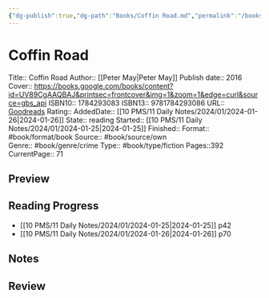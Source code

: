 ```yaml
---
{"dg-publish":true,"dg-path":"Books/Coffin Road.md","permalink":"/books/coffin-road/","title":"Coffin Road"}
---
```


# Coffin Road

Title:: Coffin Road
Author:: [[Peter May\|Peter May]]
Publish date:: 2016
Cover:: https://books.google.com/books/content?id=UV89CgAAQBAJ&printsec=frontcover&img=1&zoom=1&edge=curl&source=gbs_api
ISBN10:: 1784293083
ISBN13:: 9781784293086
URL:: [Goodreads](https://www.goodreads.com/search?qid=&q=9781784293086)
Rating:: 
AddedDate:: [[10 PMS/11 Daily Notes/2024/01/2024-01-26\|2024-01-26]]
State:: reading
Started:: [[10 PMS/11 Daily Notes/2024/01/2024-01-25\|2024-01-25]]
Finished::
Format:: #book/format/book 
Source:: #book/source/own  
Genre:: #book/genre/crime 
Type:: #book/type/fiction 
Pages::392
CurrentPage:: 71

## Preview


## Reading Progress
- [[10 PMS/11 Daily Notes/2024/01/2024-01-25\|2024-01-25]] p42
- [[10 PMS/11 Daily Notes/2024/01/2024-01-26\|2024-01-26]] p70


## Notes


## Review